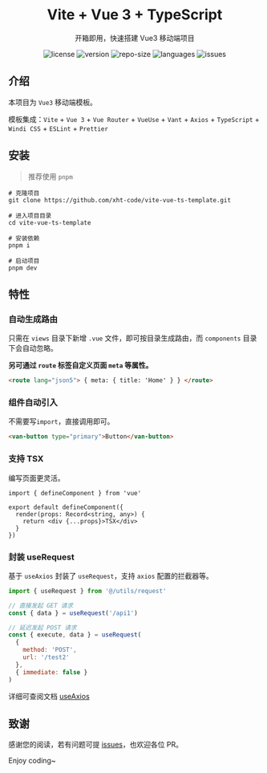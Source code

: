 <h1 align="center">Vite + Vue 3 + TypeScript</h1>

<p align="center">开箱即用，快速搭建 Vue3 移动端项目</p>

<p align="center">
  <img src="https://img.shields.io/github/license/xht-code/vite-vue-ts-template" alt="license" />
  <img src="https://img.shields.io/github/package-json/v/xht-code/vite-vue-ts-template" alt="version" />
  <img src="https://img.shields.io/github/repo-size/xht-code/vite-vue-ts-template" alt="repo-size" />
  <img src="https://img.shields.io/github/languages/top/xht-code/vite-vue-ts-template" alt="languages" />
  <img src="https://img.shields.io/github/issues-closed/xht-code/vite-vue-ts-template" alt="issues" />
</p>

## 介绍

本项目为 `Vue3` 移动端模板。

模板集成：`Vite` + `Vue 3` + `Vue Router` + `VueUse` + `Vant` + `Axios` + `TypeScript` + `Windi CSS` + `ESLint` + `Prettier`

## 安装

> 推荐使用 `pnpm`

```shell
# 克隆项目
git clone https://github.com/xht-code/vite-vue-ts-template.git

# 进入项目目录
cd vite-vue-ts-template

# 安装依赖
pnpm i

# 启动项目
pnpm dev
```

## 特性

### 自动生成路由

只需在 `views` 目录下新增 `.vue` 文件，即可按目录生成路由，而 `components` 目录下会自动忽略。

**另可通过 `route` 标签自定义页面 `meta` 等属性。**

```html
<route lang="json5"> { meta: { title: 'Home' } } </route>
```

### 组件自动引入

不需要写`import`，直接调用即可。

```html
<van-button type="primary">Button</van-button>
```

### 支持 TSX

编写页面更灵活。

```tsx
import { defineComponent } from 'vue'

export default defineComponent({
  render(props: Record<string, any>) {
    return <div {...props}>TSX</div>
  }
})
```

### 封装 useRequest

基于 `useAxios` 封装了 `useRequest`，支持 `axios` 配置的拦截器等。

```js
import { useRequest } from '@/utils/request'

// 直接发起 GET 请求
const { data } = useRequest('/api1')

// 延迟发起 POST 请求
const { execute, data } = useRequest(
  {
    method: 'POST',
    url: '/test2'
  },
  { immediate: false }
)
```

详细可查阅文档 [useAxios]('https://vueuse.org/integrations/useaxios/')

## 致谢

感谢您的阅读，若有问题可提 [issues]('https://github.com/xht-code/vite-vue-ts-template/issues')，也欢迎各位 PR。

Enjoy coding~
